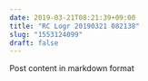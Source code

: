 ```yaml
---
date: 2019-03-21T08:21:39+09:00
title: "RC Logr 20190321 082138"
slug: "1553124099"
draft: false
---
```


Post content in markdown format

